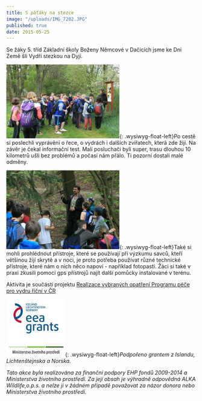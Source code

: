 ```yaml
---
title: S páťáky na stezce
image: "/uploads/IMG_7202.JPG"
published: true
date: 2015-05-25
---
```

Se žáky 5. tříd Základní školy Boženy Němcové v Dačicích jsme ke Dni
Země šli Vydří stezkou na Dyji.

![](/uploads/IMG_7198.JPG){: .wysiwyg-float-left}Po cestě si poslechli
vyprávění o řece, o vydrách i dalších zvířatech, která zde žijí. Na
závěr je čekal informační test. Malí posluchači byli super, trasu
dlouhou 10 kilometrů ušli bez problémů a počasí nám přálo. Ti pozorní
dostali malé odměny.

![](/uploads/IMG_7200.JPG){: .wysiwyg-float-left}Také si mohli
prohlédnout přístroje, které se používají při výzkumu savců, kteří
většinou žijí skrytě a v noci, je proto potřeba používat různé technické
přístroje, které nám o nich něco napoví - například fotopasti. Žáci si
také v praxi zkusili pomocí gps přístrojů najít další pomůcky
instalované v terénu.

Aktivita je součástí projektu
[Realizace vybraných opatření Programu péče pro vydru říční v ČR][1]

![](/uploads/loga_mgs_stojato_mm.jpg){: .wysiwyg-float-left}*Podpořeno
grantem z Islandu, Lichtenštejnska a Norska.*

*Tato akce byla realizována za finanční podpory EHP fondů 2009-2014 a
Ministerstva životního prostředí. Za její obsah je výhradně odpovědná
ALKA Wildlife,o.p.s. a nelze ji v žádném případě považovat za názor
donora nebo Ministerstva životního prostředí.*


[1]: https://www.vydryonline.cz/o-nas/projekt

